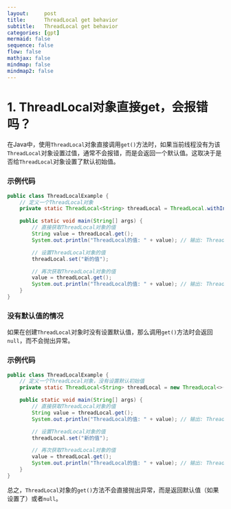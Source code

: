 ```yaml
---
layout:     post
title:      ThreadLocal get behavior
subtitle:   ThreadLocal get behavior
categories: [gpt]
mermaid: false
sequence: false
flow: false
mathjax: false
mindmap: false
mindmap2: false
---
```


# 1. ThreadLocal对象直接get，会报错吗？
在Java中，使用`ThreadLocal`对象直接调用`get()`方法时，如果当前线程没有为该`ThreadLocal`对象设置过值，通常不会报错，而是会返回一个默认值。这取决于是否给`ThreadLocal`对象设置了默认初始值。

### 示例代码
```java
public class ThreadLocalExample {
    // 定义一个ThreadLocal对象
    private static ThreadLocal<String> threadLocal = ThreadLocal.withInitial(() -> "默认值");

    public static void main(String[] args) {
        // 直接获取ThreadLocal对象的值
        String value = threadLocal.get();
        System.out.println("ThreadLocal的值: " + value); // 输出: ThreadLocal的值: 默认值

        // 设置ThreadLocal对象的值
        threadLocal.set("新的值");

        // 再次获取ThreadLocal对象的值
        value = threadLocal.get();
        System.out.println("ThreadLocal的值: " + value); // 输出: ThreadLocal的值: 新的值
    }
}
```

### 没有默认值的情况
如果在创建`ThreadLocal`对象时没有设置默认值，那么调用`get()`方法时会返回`null`，而不会抛出异常。

### 示例代码
```java
public class ThreadLocalExample {
    // 定义一个ThreadLocal对象，没有设置默认初始值
    private static ThreadLocal<String> threadLocal = new ThreadLocal<>();

    public static void main(String[] args) {
        // 直接获取ThreadLocal对象的值
        String value = threadLocal.get();
        System.out.println("ThreadLocal的值: " + value); // 输出: ThreadLocal的值: null

        // 设置ThreadLocal对象的值
        threadLocal.set("新的值");

        // 再次获取ThreadLocal对象的值
        value = threadLocal.get();
        System.out.println("ThreadLocal的值: " + value); // 输出: ThreadLocal的值: 新的值
    }
}
```

总之，`ThreadLocal`对象的`get()`方法不会直接抛出异常，而是返回默认值（如果设置了）或者`null`。
